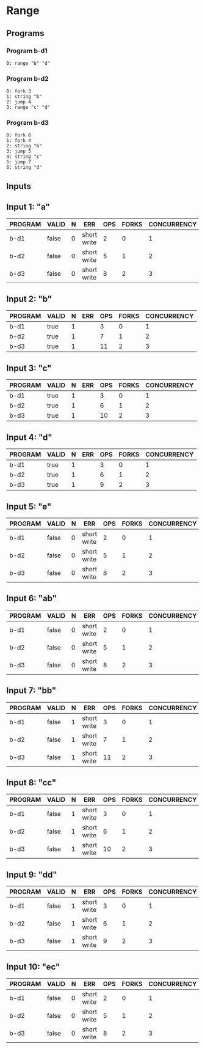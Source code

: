 # Range

## Programs

### Program b-d1

```
0: range "b" "d"
```

### Program b-d2

```
0: fork 3
1: string "b"
2: jump 4
3: range "c" "d"
```

### Program b-d3

```
0: fork 6
1: fork 4
2: string "b"
3: jump 5
4: string "c"
5: jump 7
6: string "d"
```

## Inputs

## Input 1: "a"

| PROGRAM | VALID | N |     ERR     | OPS | FORKS | CONCURRENCY |
|---------|-------|---|-------------|-----|-------|-------------|
| b-d1    | false | 0 | short write |   2 |     0 |           1 |
| b-d2    | false | 0 | short write |   5 |     1 |           2 |
| b-d3    | false | 0 | short write |   8 |     2 |           3 |

## Input 2: "b"

| PROGRAM | VALID | N |  ERR  | OPS | FORKS | CONCURRENCY |
|---------|-------|---|-------|-----|-------|-------------|
| b-d1    | true  | 1 | <nil> |   3 |     0 |           1 |
| b-d2    | true  | 1 | <nil> |   7 |     1 |           2 |
| b-d3    | true  | 1 | <nil> |  11 |     2 |           3 |

## Input 3: "c"

| PROGRAM | VALID | N |  ERR  | OPS | FORKS | CONCURRENCY |
|---------|-------|---|-------|-----|-------|-------------|
| b-d1    | true  | 1 | <nil> |   3 |     0 |           1 |
| b-d2    | true  | 1 | <nil> |   6 |     1 |           2 |
| b-d3    | true  | 1 | <nil> |  10 |     2 |           3 |

## Input 4: "d"

| PROGRAM | VALID | N |  ERR  | OPS | FORKS | CONCURRENCY |
|---------|-------|---|-------|-----|-------|-------------|
| b-d1    | true  | 1 | <nil> |   3 |     0 |           1 |
| b-d2    | true  | 1 | <nil> |   6 |     1 |           2 |
| b-d3    | true  | 1 | <nil> |   9 |     2 |           3 |

## Input 5: "e"

| PROGRAM | VALID | N |     ERR     | OPS | FORKS | CONCURRENCY |
|---------|-------|---|-------------|-----|-------|-------------|
| b-d1    | false | 0 | short write |   2 |     0 |           1 |
| b-d2    | false | 0 | short write |   5 |     1 |           2 |
| b-d3    | false | 0 | short write |   8 |     2 |           3 |

## Input 6: "ab"

| PROGRAM | VALID | N |     ERR     | OPS | FORKS | CONCURRENCY |
|---------|-------|---|-------------|-----|-------|-------------|
| b-d1    | false | 0 | short write |   2 |     0 |           1 |
| b-d2    | false | 0 | short write |   5 |     1 |           2 |
| b-d3    | false | 0 | short write |   8 |     2 |           3 |

## Input 7: "bb"

| PROGRAM | VALID | N |     ERR     | OPS | FORKS | CONCURRENCY |
|---------|-------|---|-------------|-----|-------|-------------|
| b-d1    | false | 1 | short write |   3 |     0 |           1 |
| b-d2    | false | 1 | short write |   7 |     1 |           2 |
| b-d3    | false | 1 | short write |  11 |     2 |           3 |

## Input 8: "cc"

| PROGRAM | VALID | N |     ERR     | OPS | FORKS | CONCURRENCY |
|---------|-------|---|-------------|-----|-------|-------------|
| b-d1    | false | 1 | short write |   3 |     0 |           1 |
| b-d2    | false | 1 | short write |   6 |     1 |           2 |
| b-d3    | false | 1 | short write |  10 |     2 |           3 |

## Input 9: "dd"

| PROGRAM | VALID | N |     ERR     | OPS | FORKS | CONCURRENCY |
|---------|-------|---|-------------|-----|-------|-------------|
| b-d1    | false | 1 | short write |   3 |     0 |           1 |
| b-d2    | false | 1 | short write |   6 |     1 |           2 |
| b-d3    | false | 1 | short write |   9 |     2 |           3 |

## Input 10: "ec"

| PROGRAM | VALID | N |     ERR     | OPS | FORKS | CONCURRENCY |
|---------|-------|---|-------------|-----|-------|-------------|
| b-d1    | false | 0 | short write |   2 |     0 |           1 |
| b-d2    | false | 0 | short write |   5 |     1 |           2 |
| b-d3    | false | 0 | short write |   8 |     2 |           3 |

